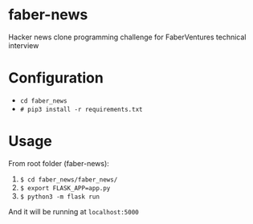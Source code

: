 # faber-news

Hacker news clone programming challenge for FaberVentures technical interview

# Configuration
* `cd faber_news`
* `# pip3 install -r requirements.txt`

# Usage
From root folder (faber-news): 
1. `$ cd faber_news/faber_news/`
2. `$ export FLASK_APP=app.py`
3. `$ python3 -m flask run`

And it will be running at `localhost:5000`
